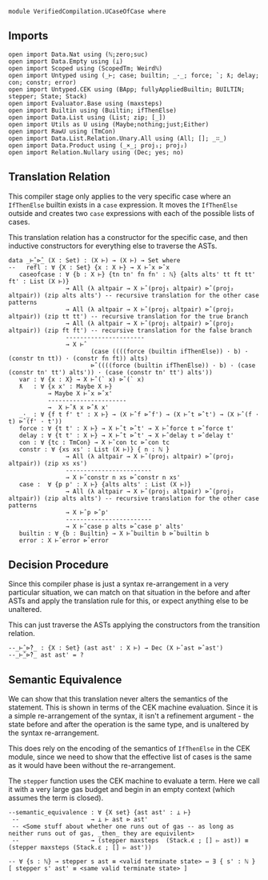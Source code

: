```
module VerifiedCompilation.UCaseOfCase where

```

## Imports

```
open import Data.Nat using (ℕ;zero;suc)
open import Data.Empty using (⊥)
open import Scoped using (ScopedTm; Weirdℕ)
open import Untyped using (_⊢; case; builtin; _·_; force; `; ƛ; delay; con; constr; error)
open import Untyped.CEK using (BApp; fullyAppliedBuiltin; BUILTIN; stepper; State; Stack)
open import Evaluator.Base using (maxsteps)
open import Builtin using (Builtin; ifThenElse)
open import Data.List using (List; zip; [_])
open import Utils as U using (Maybe;nothing;just;Either)
open import RawU using (TmCon)
open import Data.List.Relation.Unary.All using (All; []; _∷_)
open import Data.Product using (_×_; proj₁; proj₂)
open import Relation.Nullary using (Dec; yes; no)
```

## Translation Relation

This compiler stage only applies to the very specific case where an `IfThenElse` builtin exists in a `case` expression.
It moves the `IfThenElse` outside and creates two `case` expressions with each of the possible lists of cases. 

This translation relation has a constructor for the specific case, and then inductive constructors for everything else
to traverse the ASTs.

```
data _⊢̂_⊳̂_ (X : Set) : (X ⊢) → (X ⊢) → Set where
--   refl : ∀ {X : Set} {x : X ⊢} → X ⊢̂ x ⊳̂ x
   caseofcase : ∀ {b : X ⊢} {tn tn' fn fn' : ℕ} {alts alts' tt ft tt' ft' : List (X ⊢)} 
                → All (λ altpair → X ⊢̂ (proj₁ altpair) ⊳̂ (proj₂ altpair)) (zip alts alts') -- recursive translation for the other case patterns 
                → All (λ altpair → X ⊢̂ (proj₁ altpair) ⊳̂ (proj₂ altpair)) (zip tt tt') -- recursive translation for the true branch
                → All (λ altpair → X ⊢̂ (proj₁ altpair) ⊳̂ (proj₂ altpair)) (zip ft ft') -- recursive translation for the false branch
                ----------------------
                → X ⊢̂
                       (case ((((force (builtin ifThenElse)) · b) · (constr tn tt)) · (constr fn ft)) alts)
                       ⊳̂ ((((force (builtin ifThenElse)) · b) · (case (constr tn' tt') alts')) · (case (constr tn' tt') alts'))
   var : ∀ {x : X} → X ⊢̂ (` x) ⊳̂ (` x) 
   ƛ   : ∀ {x x' : Maybe X ⊢}
           → Maybe X ⊢̂ x ⊳̂ x'
           ----------------------
           →  X ⊢̂ ƛ x ⊳̂ ƛ x' 
   _·_ : ∀ {f t f' t' : X ⊢} → (X ⊢̂ f ⊳̂ f') → (X ⊢̂ t ⊳̂ t') → (X ⊢̂ (f · t) ⊳̂ (f' · t'))
   force : ∀ {t t' : X ⊢} → X ⊢̂ t ⊳̂ t' → X ⊢̂ force t ⊳̂ force t'  
   delay : ∀ {t t' : X ⊢} → X ⊢̂ t ⊳̂ t' → X ⊢̂ delay t ⊳̂ delay t'  
   con : ∀ {tc : TmCon} → X ⊢̂ con tc ⊳̂ con tc
   constr : ∀ {xs xs' : List (X ⊢)} { n : ℕ }
                → All (λ altpair → X ⊢̂ (proj₁ altpair) ⊳̂ (proj₂ altpair)) (zip xs xs')
                ------------------------
                → X ⊢̂ constr n xs ⊳̂ constr n xs' 
   case :  ∀ {p p' : X ⊢} {alts alts' : List (X ⊢)}
                → All (λ altpair → X ⊢̂ (proj₁ altpair) ⊳̂ (proj₂ altpair)) (zip alts alts') -- recursive translation for the other case patterns
                → X ⊢̂ p ⊳̂ p'
                ------------------------
                → X ⊢̂ case p alts ⊳̂ case p' alts' 
   builtin : ∀ {b : Builtin} → X ⊢̂ builtin b ⊳̂ builtin b
   error : X ⊢̂ error ⊳̂ error

```

## Decision Procedure

Since this compiler phase is just a syntax re-arrangement in a very particular situation, we can
match on that situation in the before and after ASTs and apply the translation rule for this, or
expect anything else to be unaltered.

This can just traverse the ASTs applying the constructors from the transition relation.

```
--_⊢̂_⊳̂?_ : {X : Set} (ast ast' : X ⊢) → Dec (X ⊢̂ ast ⊳̂ ast')
--_⊢̂_⊳̂?_ ast ast' = ?

```

## Semantic Equivalence

We can show that this translation never alters the semantics of the statement. This is shown
in terms of the CEK machine evaluation. Since it is a simple re-arrangement of the syntax, it
isn't a refinement argument - the state before and after the operation is the same type, and is
unaltered by the syntax re-arrangement.

This does rely on the encoding of the semantics of `IfThenElse` in the CEK module, since we
need to show that the effective list of cases is the same as it would have been without the re-arrangement.

The `stepper` function uses the CEK machine to evaluate a term. Here we call it with a very
large gas budget and begin in an empty context (which assumes the term is closed).

```
--semantic_equivalence : ∀ {X set} {ast ast' : ⊥ ⊢}
 --                    → ⊥ ⊢ ast ⊳ ast'
 -- <Some stuff about whether one runs out of gas -- as long as neither runs out of gas, _then_ they are equivilent> 
 --                    → (stepper maxsteps  (Stack.ϵ ; [] ▻ ast)) ≡ (stepper maxsteps (Stack.ε ; [] ▻ ast'))

-- ∀ {s : ℕ} → stepper s ast ≡ <valid terminate state> ⇔ ∃ { s' : ℕ } [ stepper s' ast' ≡ <same valid terminate state> ] 
```
